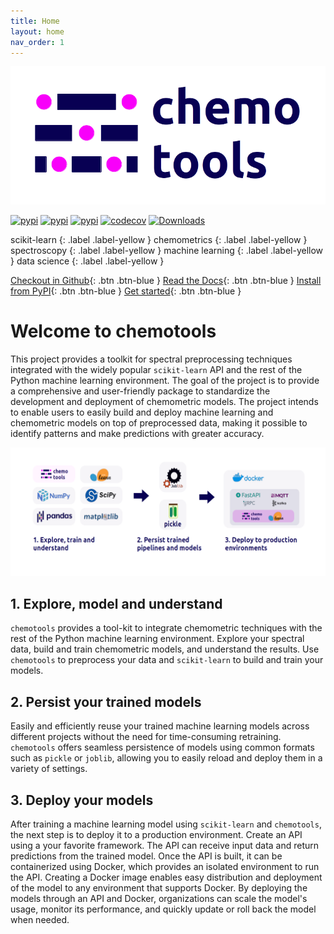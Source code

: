 ```yaml
---
title: Home
layout: home
nav_order: 1
---
```


![banner](assets/images/logo_5.png)

[![pypi](https://img.shields.io/pypi/v/chemotools)](https://pypi.org/project/chemotools)
[![pypi](https://img.shields.io/pypi/pyversions/chemotools)](https://pypi.org/project/chemotools)
[![pypi](https://img.shields.io/pypi/l/chemotools)](https://github.com/paucablop/chemotools/blob/main/LICENSE)
[![codecov](https://codecov.io/github/paucablop/chemotools/branch/main/graph/badge.svg?token=D7JUJM89LN)](https://codecov.io/github/paucablop/chemotools)
[![Downloads](https://static.pepy.tech/badge/chemotools)](https://pepy.tech/project/chemotools)

scikit-learn 
{: .label .label-yellow } 
chemometrics 
{: .label .label-yellow } 
spectroscopy 
{: .label .label-yellow } 
machine learning 
{: .label .label-yellow } 
data science 
{: .label .label-yellow } 


[Checkout in Github](https://github.com/paucablop/chemotools){: .btn .btn-blue }
[Read the Docs](https://paucablop.github.io/chemotools/docs/){: .btn .btn-blue }
[Install from PyPI](https://pypi.org/project/chemotools/){: .btn .btn-blue }
[Get started](https://paucablop.github.io/chemotools/get-started/){: .btn .btn-blue }

# __Welcome to chemotools__

This project provides a toolkit for spectral preprocessing techniques integrated with the widely popular ```scikit-learn``` API and the rest of the Python machine learning environment. The goal of the project is to provide a comprehensive and user-friendly package to standardize the development and deployment of chemometric models. The project intends to enable users to easily build and deploy machine learning and chemometric models on top of preprocessed data, making it possible to identify patterns and make predictions with greater accuracy.

![overview](assets/images/overview.png)

## __1. Explore, model and understand__
```chemotools``` provides a tool-kit to integrate chemometric techniques with the rest of the Python machine learning environment. Explore your spectral data, build and train chemometric models, and understand the results. Use ```chemotools``` to preprocess your data and ```scikit-learn``` to build and train your models. 


## __2. Persist your trained models__
Easily and efficiently reuse your trained machine learning models across different projects without the need for time-consuming retraining. ```chemotools``` offers seamless persistence of models using common formats such as ```pickle``` or ```joblib```, allowing you to easily reload and deploy them in a variety of settings.

## __3. Deploy your models__
After training a machine learning model using ```scikit-learn``` and ```chemotools```, the next step is to deploy it to a production environment. Create an API using a your favorite framework. The API can receive input data and return predictions from the trained model. Once the API is built, it can be containerized using Docker, which provides an isolated environment to run the API. Creating a Docker image enables easy distribution and deployment of the model to any environment that supports Docker. By deploying the models through an API and Docker, organizations can scale the model's usage, monitor its performance, and quickly update or roll back the model when needed.
